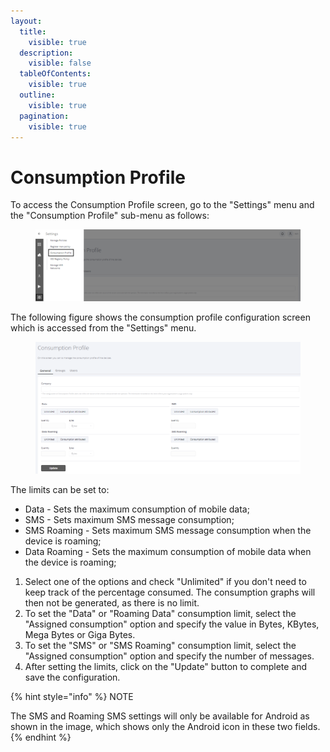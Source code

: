 ```yaml
---
layout:
  title:
    visible: true
  description:
    visible: false
  tableOfContents:
    visible: true
  outline:
    visible: true
  pagination:
    visible: true
---
```


# Consumption Profile

To access the Consumption Profile screen, go to the "Settings" menu and the "Consumption Profile" sub-menu as follows:

<figure><img src="../../../.gitbook/assets/Captura de tela 2024-02-15 100037.png" alt=""><figcaption></figcaption></figure>

The following figure shows the consumption profile configuration screen which is accessed from the "Settings" menu.&#x20;

<figure><img src="../../../.gitbook/assets/image (8) (1).png" alt=""><figcaption></figcaption></figure>

The limits can be set to:

* Data - Sets the maximum consumption of mobile data;&#x20;
* SMS - Sets maximum SMS message consumption;&#x20;
* SMS Roaming - Sets maximum SMS message consumption when the device is roaming;&#x20;
* Data Roaming - Sets the maximum consumption of mobile data when the device is roaming;

1. Select one of the options and check "Unlimited" if you don't need to keep track of the percentage consumed. The consumption graphs will then not be generated, as there is no limit.
2. To set the "Data" or "Roaming Data" consumption limit, select the "Assigned consumption" option and specify the value in Bytes, KBytes, Mega Bytes or Giga Bytes.
3. To set the "SMS" or "SMS Roaming" consumption limit, select the "Assigned consumption" option and specify the number of messages.
4. After setting the limits, click on the "Update" button to complete and save the configuration.

{% hint style="info" %}
NOTE

The SMS and Roaming SMS settings will only be available for Android as shown in the image, which shows only the Android icon in these two fields.
{% endhint %}
